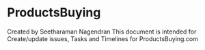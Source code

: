# ProductsBuying
Created by Seetharaman Nagendran
This document is intended for Create/update issues, Tasks and Timelines for ProductsBuying.com

